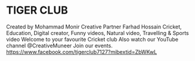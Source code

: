 # TIGER CLUB 
Created by Mohammad Monir
Creative Partner Farhad Hossain
Cricket, Education, Digital creator, Funny videos, Natural video, Travelling & Sports video
Welcome to your favourite Cricket club 
Also watch our YouTube channel 
@CreativeMuneer 
Join our events.
https://www.facebook.com/tigerclub7127?mibextid=ZbWKwL
